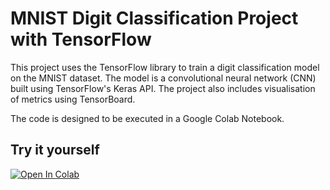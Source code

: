 # MNIST Digit Classification Project with TensorFlow

This project uses the TensorFlow library to train a digit classification model on the MNIST dataset. The model is a convolutional neural network (CNN) built using TensorFlow's Keras API. The project also includes visualisation of metrics using TensorBoard.

The code is designed to be executed in a Google Colab Notebook.

## Try it yourself

<a target="_blank" href="https://colab.research.google.com/github/renatomarquesteles/confusion-matrix/blob/main/confusion_matrix.ipynb">
  <img src="https://colab.research.google.com/assets/colab-badge.svg" alt="Open In Colab"/>
</a>
